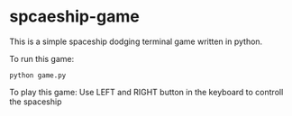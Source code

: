 # spcaeship-game
This is a simple spaceship dodging terminal game written in python.

To run this game:
```
python game.py
```

To play this game:
Use LEFT and RIGHT button in the keyboard to controll the spaceship
